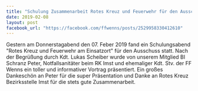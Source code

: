 ```yaml
---
title: "Schulung Zusammenarbeit Rotes Kreuz und Feuerwehr für den Ausschuss"
date: 2019-02-08
layout: post
facebook_url: "https://facebook.com/ffwenns/posts/2529958330412610"
---
```


Gestern am Donnerstagabend den 07. Feber 2019 fand ein Schulungsabend "Rotes Kreuz und Feuerwehr am Einsatzort" für den Ausschuss statt. Nach der Begrüßung durch Kdt. Lukas Scheiber wurde von unserem Mitglied BI Schranz Peter, Notfallsanitäter beim RK Imst und ehemaliger Kdt. Stv. der FF Wenns ein toller und informativer Vortrag präsentiert. Ein großes Dankeschön an Peter für die super Präsentation und Danke an Rotes Kreuz Bezirksstelle Imst für die stets gute Zusammenarbeit.